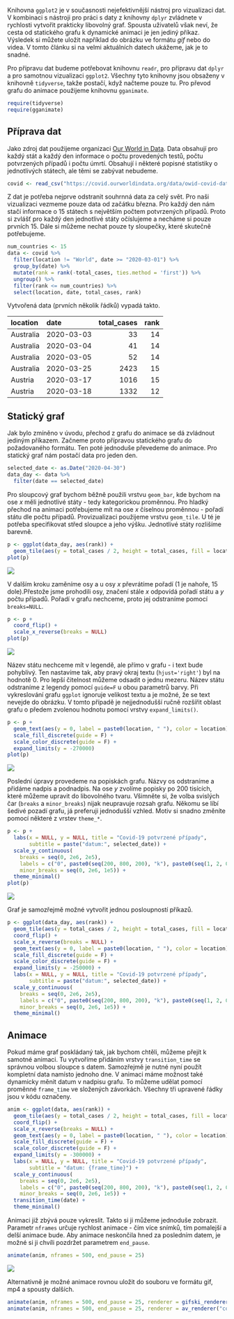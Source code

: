 Knihovna `ggplot2` je v současnosti nejefektivnější nástroj pro
vizualizaci dat. V kombinaci s nástroji pro práci s daty z knihovny
`dplyr` zvládnete v rychlosti vytvořit prakticky libovolný graf. Spousta
uživatelů však neví, že cesta od statického grafu k dynamické animaci je
jen jediný příkaz. Výsledek si můžete uložit například do obrázku ve
formátu *gif* nebo do videa. V tomto článku si na velmi aktuálních
datech ukážeme, jak je to snadné.

Pro přípravu dat budeme potřebovat knihovnu `readr`, pro přípravu dat
`dplyr` a pro samotnou vizualizaci `ggplot2`. Všechny tyto knihovny jsou
obsaženy v knihovně `tidyverse`, takže postačí, když načteme pouze tu.
Pro převod grafu do animace použijeme knihovnu `gganimate`.

``` r
require(tidyverse)
require(gganimate)
```

## Příprava dat

Jako zdroj dat použijeme organizaci [Our World in
Data](https://ourworldindata.org/coronavirus). Data
obsahují pro každý stát a každý den informace o počtu provedených testů,
počtu potvrzených případů i počtu úmrtí. Obsahují i některé popisné
statistiky o jednotlivých státech, ale těmi se zabývat
nebudeme.

``` r
covid <- read_csv("https://covid.ourworldindata.org/data/owid-covid-data.csv")
```

Z dat je potřeba nejprve odstranit souhrnná data za celý svět. Pro naši
vizualizaci vezmeme pouze data od začátku března. Pro každý den nám
stačí informace o 15 státech s největším počtem potvrzených případů.
Proto si zvlášť pro každý den jednotlivé státy očíslujeme a necháme si
pouze prvních 15. Dále si můžeme nechat pouze ty sloupečky, které
skutečně potřebujeme.

``` r
num_countries <- 15
data <- covid %>%
  filter(location != "World", date >= "2020-03-01") %>%
  group_by(date) %>%
  mutate(rank = rank(-total_cases, ties.method = 'first')) %>%
  ungroup() %>%
  filter(rank <= num_countries) %>%
  select(location, date, total_cases, rank)
```

Vytvořená data (prvních několik řádků) vypadá takto.

| location  | date       | total\_cases | rank |
| :-------- | :--------- | -----------: | ---: |
| Australia | 2020-03-03 |           33 |   14 |
| Australia | 2020-03-04 |           41 |   14 |
| Australia | 2020-03-05 |           52 |   14 |
| Australia | 2020-03-25 |         2423 |   15 |
| Austria   | 2020-03-17 |         1016 |   15 |
| Austria   | 2020-03-18 |         1332 |   12 |

## Statický graf

Jak bylo zmíněno v úvodu, přechod z grafu do animace se dá zvládnout
jediným příkazem. Začneme proto přípravou statického grafu do
požadovaného formátu. Ten poté jednoduše převedeme do animace. Pro
statický graf nám postačí data pro jeden den.

``` r
selected_date <- as.Date("2020-04-30")
data_day <- data %>%
  filter(date == selected_date)
```

Pro sloupcový graf bychom běžně použili vrstvu `geom_bar`, kde bychom na
ose *x* měli jednotlivé státy - tedy kategorickou proměnnou. Pro hladký
přechod na animaci potřebujeme mít na ose *x* číselnou proměnnou -
pořadí státu dle počtu případů. Provizualizaci použijeme vrstvu
`geom_tile`. U té je potřeba specifikovat střed sloupce a jeho výšku.
Jednotlivé státy rozlišíme barevně.

``` r
p <- ggplot(data_day, aes(rank)) +
  geom_tile(aes(y = total_cases / 2, height = total_cases, fill = location), width = 0.75)
plot(p)
```

![](/assets/gganimate-covid/init-plot-1.png)

V dalším kroku zaměníme osy a u osy *x* převrátíme pořadí (1 je nahoře, 15 dole).Přestože
jsme prohodili osy, značení stále *x* odpovídá pořadí státu a *y* počtu případů. Pořadí
v grafu nechceme, proto jej odstraníme pomocí `breaks=NULL`.

``` r
p <- p +
  coord_flip() +
  scale_x_reverse(breaks = NULL)
plot(p)
```

![](/assets/gganimate-covid/coord-flip-1.png)

Název státu nechceme mít v legendě, ale přímo v grafu - i text bude
pohyblivý. Ten nastavíme tak, aby pravý okraj textu (`hjust='right'`)
byl na hodnotě 0. Pro lepší čitelnost můžeme odsadit o jednu mezeru.
Název státu odstraníme z legendy pomocí `guide=F` u obou parametrů
barvy. Při vykreslování grafu `ggplot` ignoruje velikost textu a je
možné, že se text nevejde do obrázku. V tomto případě je nejjednodušší
ručně rozšířit oblast grafu o předem zvolenou hodnotu pomocí vrstvy
`expand_limits()`.

``` r
p <- p +
  geom_text(aes(y = 0, label = paste0(location, " "), color = location), hjust = 'right') +
  scale_fill_discrete(guide = F) +
  scale_color_discrete(guide = F) +
  expand_limits(y = -270000)
plot(p)
```

![](/assets/gganimate-covid/locations-1.png)

Poslední úpravy provedeme na popiskách grafu. Názvy os odstraníme a
přidáme nadpis a podnadpis. Na ose *y* zvolíme popisky po 200
tisících, které můžeme upravit do libovolného tvaru. Všimněte si, že
volba svislých čar (`breaks` a `minor_breaks`) nijak neupravuje rozsah
grafu. Někomu se líbí šedivé pozadí grafu, já preferuji jednodušší
vzhled. Motiv si snadno změníte pomocí některé z vrstev `theme_*`.

``` r
p <- p +
  labs(x = NULL, y = NULL, title = "Covid-19 potvrzené případy",
       subtitle = paste("datum:", selected_date)) +
  scale_y_continuous(
    breaks = seq(0, 2e6, 2e5),
    labels = c("0", paste0(seq(200, 800, 200), "k"), paste0(seq(1, 2, 0.2), "M")),
    minor_breaks = seq(0, 2e6, 1e5)) +
  theme_minimal()
plot(p)
```

![](/assets/gganimate-covid/labels-1.png)

Graf je samozřejmě možné vytvořit jednou posloupností příkazů.

``` r
p <- ggplot(data_day, aes(rank)) +
  geom_tile(aes(y = total_cases / 2, height = total_cases, fill = location), width = 0.75) +
  coord_flip() +
  scale_x_reverse(breaks = NULL) +
  geom_text(aes(y = 0, label = paste0(location, " "), color = location), hjust = 'right') +
  scale_fill_discrete(guide = F) +
  scale_color_discrete(guide = F) +
  expand_limits(y = -250000) +
  labs(x = NULL, y = NULL, title = "Covid-19 potvrzené případy",
       subtitle = paste("datum:", selected_date)) +
  scale_y_continuous(
    breaks = seq(0, 2e6, 2e5),
    labels = c("0", paste0(seq(200, 800, 200), "k"), paste0(seq(1, 2, 0.2), "M")),
    minor_breaks = seq(0, 2e6, 1e5)) +
  theme_minimal()
```

## Animace

Pokud máme graf poskládaný tak, jak bychom chtěli, můžeme přejít k
samotné animaci. Tu vytvoříme přidáním vrstvy `transition_time` se
správnou volbou sloupce s datem. Samozřejmě je nutné nyní použít
kompletní data namísto jednoho dne. V animaci máme možnost také
dynamicky měnit datum v nadpisu grafu. To můžeme udělat pomocí proměnné
`frame_time` ve složených závorkách. Všechny tři upravené řádky jsou v
kódu
označeny.

``` r
anim <- ggplot(data, aes(rank)) +                                          # <<<<<<<<<<<
  geom_tile(aes(y = total_cases / 2, height = total_cases, fill = location), width = 0.75) +
  coord_flip() +
  scale_x_reverse(breaks = NULL) +
  geom_text(aes(y = 0, label = paste0(location, " "), color = location), hjust = 'right') +
  scale_fill_discrete(guide = F) +
  scale_color_discrete(guide = F) +
  expand_limits(y = -300000) +
  labs(x = NULL, y = NULL, title = "Covid-19 potvrzené případy",
       subtitle = "datum: {frame_time}") +                                 # <<<<<<<<<<<
  scale_y_continuous(
    breaks = seq(0, 2e6, 2e5),
    labels = c("0", paste0(seq(200, 800, 200), "k"), paste0(seq(1, 2, 0.2), "M")),
    minor_breaks = seq(0, 2e6, 1e5)) +
  transition_time(date) +                                                  # <<<<<<<<<<<
  theme_minimal()
```

Animaci již zbývá pouze vykreslit. Takto si ji můžeme jednoduše
zobrazit. Parametr `nframes` určuje rychlost animace - čím více snímků,
tím pomalejší a delší animace bude. Aby animace neskončila hned za
posledním datem, je možné si ji chvíli pozdržet parametrem `end_pause`.

``` r
animate(anim, nframes = 500, end_pause = 25)
```

![](/assets/gganimate-covid/animate-1.gif)

Alternativně je možné animace rovnou uložit do souboru ve formátu gif,
mp4 a spousty
dalších.

``` r
animate(anim, nframes = 500, end_pause = 25, renderer = gifski_renderer("covid.gif"))
animate(anim, nframes = 500, end_pause = 25, renderer = av_renderer("covid.mp4"))
```
